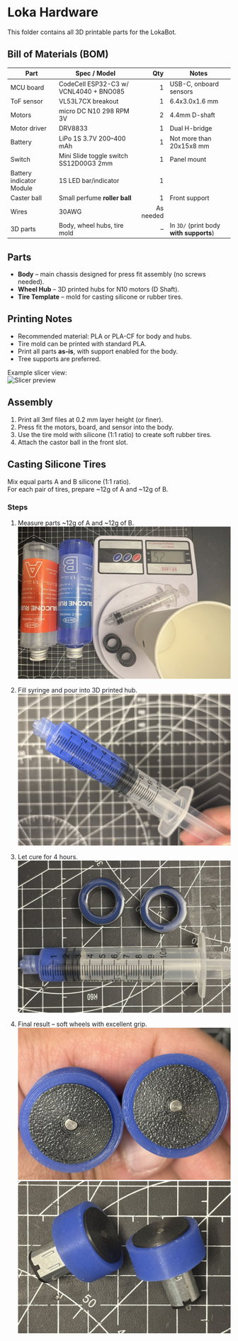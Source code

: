 # Loka Hardware

This folder contains all 3D printable parts for the LokaBot.

## Bill of Materials (BOM)

| Part | Spec / Model | Qty | Notes |
|---|---|---:|---|
| MCU board | CodeCell ESP32-C3 w/ VCNL4040 + BNO085 | 1 | USB-C, onboard sensors |
| ToF sensor | VL53L7CX breakout | 1 | 6.4x3.0x1.6 mm
| Motors | micro DC N10 298 RPM 3V | 2 | 4.4mm D-shaft  |
| Motor driver | DRV8833 | 1 | Dual H-bridge |
| Battery | LiPo 1S 3.7V 200–400 mAh | 1 | Not more than 20x15x8 mm |
| Switch | Mini Slide toggle switch SS12D00G3 2mm | 1 | Panel mount | 
| Battery indicator Module | 1S LED bar/indicator | 1 |
| Caster ball | Small perfume **roller ball** | 1 | Front support |
| Wires | 30AWG | As needed |
| 3D parts | Body, wheel hubs, tire mold | – | In `3D/` (print body **with supports**) |


## Parts
- **Body** – main chassis designed for press fit assembly (no screws needed).
- **Wheel Hub** – 3D printed hubs for N10 motors (D Shaft).
- **Tire Template** – mold for casting silicone or rubber tires.

## Printing Notes
- Recommended material: PLA or PLA-CF for body and hubs.  
- Tire mold can be printed with standard PLA.  
- Print all parts **as-is**, with support enabled for the body.  
- Tree supports are preferred.  

Example slicer view:  
![Slicer preview](images/slicer.jpg)

## Assembly
1. Print all 3mf files at 0.2 mm layer height (or finer).
2. Press fit the motors, board, and sensor into the body.
3. Use the tire mold with silicone (1:1 ratio) to create soft rubber tires.
4. Attach the castor ball in the front slot.

## Casting Silicone Tires

Mix equal parts A and B silicone (1:1 ratio).  
For each pair of tires, prepare ~12g of A and ~12g of B.  

### Steps
1. Measure parts ~12g of A and ~12g of B.  
   ![Mixing silicone](images/01.jpg)

2. Fill syringe and pour into 3D printed hub.  
   ![Pouring silicone](images/02.jpg)

3. Let cure for 4 hours.  
   ![Curing tires](images/03.jpg)

4. Final result – soft wheels with excellent grip.  
   ![Finished wheels](images/04.jpg)  
   ![Finished wheels](images/05.jpg)
